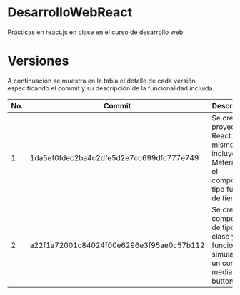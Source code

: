 # DesarrolloWebReact
Prácticas en react.js en clase en el curso de desarrollo web

# Versiones
A continuación se muestra en la tabla el detalle de cada versión especificando el commit y su descripción de la funcionalidad incluida.

| No. | Commit | Descripción |
|-----|--------|-------------|
|  1  |1da5ef0fdec2ba4c2dfe5d2e7cc699dfc777e749        | Se creo el proyecto de React.js, así mismo se incluyero Material UI y el componente tipo función de tiempo|
|  2  |a22f1a72001c84024f00e6296e3f95ae0c57b112        | Se creo el componente de tipo clase y función simulando un contador mediante un button|
